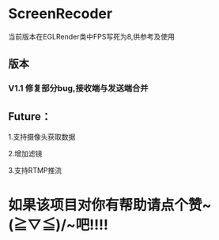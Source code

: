 # ScreenRecoder
当前版本在EGLRender类中FPS写死为8,供参考及使用


## 版本
### V1.1 修复部分bug,接收端与发送端合并


## Future：
1.支持摄像头获取数据

2.增加滤镜

3.支持RTMP推流



# 如果该项目对你有帮助请点个赞~\(≧▽≦)/~吧!!!!

